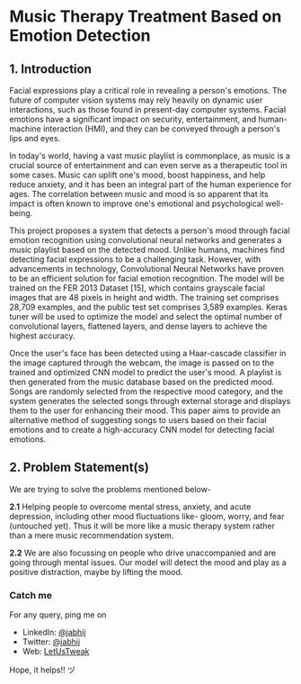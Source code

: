 # Music Therapy Treatment Based on Emotion Detection

## 1. Introduction

Facial expressions play a critical role in revealing a person's emotions. The future of computer vision systems may rely heavily on dynamic user interactions, such as those found in present-day computer systems. Facial emotions have a significant impact on security, entertainment, and human-machine interaction (HMI), and they can be conveyed through a person's lips and eyes. 

In today's world, having a vast music playlist is commonplace, as music is a crucial source of entertainment and can even serve as a therapeutic tool in some cases. Music can uplift one's mood, boost happiness, and help reduce anxiety, and it has been an integral part of the human experience for ages. The correlation between music and mood is so apparent that its impact is often known to improve one's emotional and psychological well-being.

This project proposes a system that detects a person's mood through facial emotion recognition using convolutional neural networks and generates a music playlist based on the detected mood. Unlike humans, machines find detecting facial expressions to be a challenging task. However, with advancements in technology, Convolutional Neural Networks have proven to be an efficient solution for facial emotion recognition. The model will be trained on the FER 2013 Dataset [15], which contains grayscale facial images that are 48 pixels in height and width. The training set comprises 28,709 examples, and the public test set comprises 3,589 examples. Keras tuner will be used to optimize the model and select the optimal number of convolutional layers, flattened layers, and dense layers to achieve the highest accuracy.

Once the user's face has been detected using a Haar-cascade classifier in the image captured through the webcam, the image is passed on to the trained and optimized CNN model to predict the user's mood. A playlist is then generated from the music database based on the predicted mood. Songs are randomly selected from the respective mood category, and the system generates the selected songs through external storage and displays them to the user for enhancing their mood. This paper aims to provide an alternative method of suggesting songs to users based on their facial emotions and to create a high-accuracy CNN model for detecting facial emotions.

## 2. Problem Statement(s)

We are trying to solve the problems mentioned below-

   **2.1** Helping people to overcome mental stress, anxiety, and acute depression, including other mood fluctuations like- gloom, worry, and fear (untouched yet). Thus it will be more like a music therapy system rather than a mere music recommendation system.
  
   **2.2** We are also focussing on people who drive unaccompanied and are going through mental issues. Our model will detect the mood and play as a positive distraction, maybe by lifting the mood. 

### Catch me
For any query, ping me on 
- LinkedIn: [@jabhij](https://www.linkedin.com/in/jabhij/)
- Twitter: [@jabhij](https://twitter.com/jabhij)
- Web: [LetUsTweak](http://letustweak.com)

Hope, it helps!! ヅ
